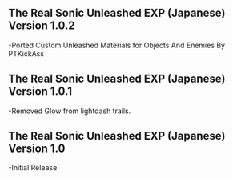 ## The Real Sonic Unleashed EXP (Japanese) Version 1.0.2

-Ported Custom Unleashed Materials for Objects And Enemies By PTKickAss

## The Real Sonic Unleashed EXP (Japanese) Version 1.0.1
-Removed Glow from lightdash trails.


## The Real Sonic Unleashed EXP (Japanese) Version 1.0
-Initial Release